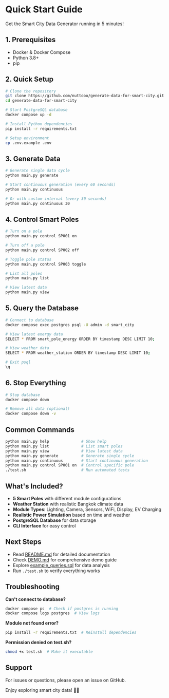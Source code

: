 # Quick Start Guide

Get the Smart City Data Generator running in 5 minutes!

## 1. Prerequisites

- Docker & Docker Compose
- Python 3.8+
- pip

## 2. Quick Setup

```bash
# Clone the repository
git clone https://github.com/nuttooo/generate-data-for-smart-city.git
cd generate-data-for-smart-city

# Start PostgreSQL database
docker compose up -d

# Install Python dependencies
pip install -r requirements.txt

# Setup environment
cp .env.example .env
```

## 3. Generate Data

```bash
# Generate single data cycle
python main.py generate

# Start continuous generation (every 60 seconds)
python main.py continuous

# Or with custom interval (every 30 seconds)
python main.py continuous 30
```

## 4. Control Smart Poles

```bash
# Turn on a pole
python main.py control SP001 on

# Turn off a pole
python main.py control SP002 off

# Toggle pole status
python main.py control SP003 toggle

# List all poles
python main.py list

# View latest data
python main.py view
```

## 5. Query the Database

```bash
# Connect to database
docker compose exec postgres psql -U admin -d smart_city

# View latest energy data
SELECT * FROM smart_pole_energy ORDER BY timestamp DESC LIMIT 10;

# View weather data
SELECT * FROM weather_station ORDER BY timestamp DESC LIMIT 10;

# Exit psql
\q
```

## 6. Stop Everything

```bash
# Stop database
docker compose down

# Remove all data (optional)
docker compose down -v
```

## Common Commands

```bash
python main.py help              # Show help
python main.py list              # List smart poles
python main.py view              # View latest data
python main.py generate          # Generate single cycle
python main.py continuous        # Start continuous generation
python main.py control SP001 on  # Control specific pole
./test.sh                        # Run automated tests
```

## What's Included?

- **5 Smart Poles** with different module configurations
- **Weather Station** with realistic Bangkok climate data
- **Module Types**: Lighting, Camera, Sensors, WiFi, Display, EV Charging
- **Realistic Power Simulation** based on time and weather
- **PostgreSQL Database** for data storage
- **CLI Interface** for easy control

## Next Steps

- Read [README.md](README.md) for detailed documentation
- Check [DEMO.md](DEMO.md) for comprehensive demo guide
- Explore [example_queries.sql](example_queries.sql) for data analysis
- Run `./test.sh` to verify everything works

## Troubleshooting

**Can't connect to database?**
```bash
docker compose ps  # Check if postgres is running
docker compose logs postgres  # View logs
```

**Module not found error?**
```bash
pip install -r requirements.txt  # Reinstall dependencies
```

**Permission denied on test.sh?**
```bash
chmod +x test.sh  # Make it executable
```

## Support

For issues or questions, please open an issue on GitHub.

Enjoy exploring smart city data! 🌆✨
